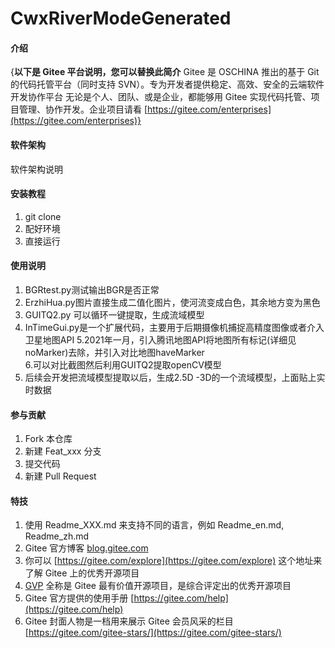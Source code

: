 # CwxRiverModeGenerated

#### 介绍
{**以下是 Gitee 平台说明，您可以替换此简介**
Gitee 是 OSCHINA 推出的基于 Git 的代码托管平台（同时支持 SVN）。专为开发者提供稳定、高效、安全的云端软件开发协作平台
无论是个人、团队、或是企业，都能够用 Gitee 实现代码托管、项目管理、协作开发。企业项目请看 [https://gitee.com/enterprises](https://gitee.com/enterprises)}

#### 软件架构
软件架构说明


#### 安装教程

1.  git clone
2.  配好环境
3.  直接运行

#### 使用说明

1. BGRtest.py测试输出BGR是否正常
2. ErzhiHua.py图片直接生成二值化图片，使河流变成白色，其余地方变为黑色
3. GUITQ2.py 可以循环一键提取，生成流域模型
4. InTimeGui.py是一个扩展代码，主要用于后期摄像机捕捉高精度图像或者介入卫星地图API
5.2021年一月，引入腾讯地图API将地图所有标记(详细见noMarker)去除，并引入对比地图haveMarker  
6.可以对比截图然后利用GUITQ2提取openCV模型
7. 后续会开发把流域模型提取以后，生成2.5D -3D的一个流域模型，上面贴上实时数据
#### 参与贡献

1.  Fork 本仓库
2.  新建 Feat_xxx 分支
3.  提交代码
4.  新建 Pull Request


#### 特技

1.  使用 Readme\_XXX.md 来支持不同的语言，例如 Readme\_en.md, Readme\_zh.md
2.  Gitee 官方博客 [blog.gitee.com](https://blog.gitee.com)
3.  你可以 [https://gitee.com/explore](https://gitee.com/explore) 这个地址来了解 Gitee 上的优秀开源项目
4.  [GVP](https://gitee.com/gvp) 全称是 Gitee 最有价值开源项目，是综合评定出的优秀开源项目
5.  Gitee 官方提供的使用手册 [https://gitee.com/help](https://gitee.com/help)
6.  Gitee 封面人物是一档用来展示 Gitee 会员风采的栏目 [https://gitee.com/gitee-stars/](https://gitee.com/gitee-stars/)
